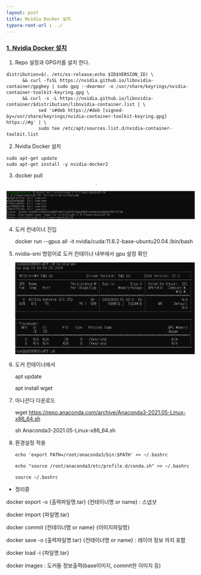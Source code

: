 ```yaml
---
layout: post
title: Nvidia Docker 설치
typora-root-url : ../
---
```


### [1. Nvidia Docker 설치](https://lolz0309.tistory.com/8#--%--Nvidia%--Docker%--%EC%--%A-%EC%B-%--)

1) Repo 설정과 GPG키를 설치 한다.

```shell
distribution=$(. /etc/os-release;echo $ID$VERSION_ID) \
      && curl -fsSL https://nvidia.github.io/libnvidia-container/gpgkey | sudo gpg --dearmor -o /usr/share/keyrings/nvidia-container-toolkit-keyring.gpg \
      && curl -s -L https://nvidia.github.io/libnvidia-container/$distribution/libnvidia-container.list | \
            sed 's#deb https://#deb [signed-by=/usr/share/keyrings/nvidia-container-toolkit-keyring.gpg] https://#g' | \
            sudo tee /etc/apt/sources.list.d/nvidia-container-toolkit.list
```

2) Nvidia Docker 설치

```shell
sudo apt-get update
sudo apt-get install -y nvidia-docker2
```

3. docker pull

![image-20240813125337898](https://github.com/leelang7/leelang7.github.io/blob/master/_posts/images/image-20240813125337898.png)



4. 도커 컨네이너 진입

   docker run --gpus all -it nvidia/cuda:11.6.2-base-ubuntu20.04 /bin/bash

   

5. nvidia-smi 명렁어로 도커 컨테이너 내부에서 gpu 설정 확인

   ![image-20240813125535071](https://github.com/leelang7/leelang7.github.io/blob/master/_posts/images/image-20240813125535071.png)



6. 도커 컨테이너에서 

   apt update

   apt install wget

7. 아나콘다 다운로드

   wget https://repo.anaconda.com/archive/Anaconda3-2021.05-Linux-x86_64.sh 

   sh Anaconda3-2021.05-Linux-x86_64.sh 

8. 환경설정 적용

   ```
   echo 'export PATH=/root/anaconda3/bin:$PATH' >> ~/.bashrc
   ```

   ```
   echo "source /root/anaconda3/etc/profile.d/conda.sh" >> ~/.bashrc
   ```

   ```
   source ~/.bashrc
   ```

* 정리중
  
docker export -o {출력파일명.tar} {컨테이너명 or name} : 스냅샷

docker import {파일명.tar}

docker commit {컨테이너명 or name} {이미지파일명}

docker save -o {출력파일명.tar} {컨테이너명 or name}  : 레이어 정보 까지 포함

docker load -i {파일명.tar}

docker images : 도커들 정보출력(base이미지, commit한 이미지 등)
